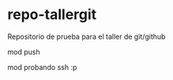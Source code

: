 # repo-tallergit
Repositorio de prueba para el taller de git/github

mod push

mod probando ssh :p

